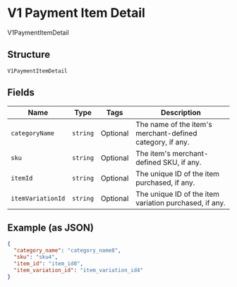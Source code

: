 
# V1 Payment Item Detail

V1PaymentItemDetail

## Structure

`V1PaymentItemDetail`

## Fields

| Name | Type | Tags | Description |
|  --- | --- | --- | --- |
| `categoryName` | `string` | Optional | The name of the item's merchant-defined category, if any. |
| `sku` | `string` | Optional | The item's merchant-defined SKU, if any. |
| `itemId` | `string` | Optional | The unique ID of the item purchased, if any. |
| `itemVariationId` | `string` | Optional | The unique ID of the item variation purchased, if any. |

## Example (as JSON)

```json
{
  "category_name": "category_name8",
  "sku": "sku4",
  "item_id": "item_id0",
  "item_variation_id": "item_variation_id4"
}
```

